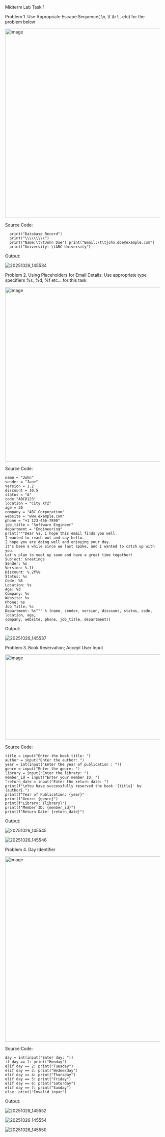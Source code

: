 Midterm Lab Task 1

Problem 1. Use Appropriate Escape Sequence( \n, \t \b \ ..etc)
for the problem below

<img width="1076" height="616" alt="image" src="https://github.com/user-attachments/assets/36ef41b0-8eb0-48a6-b989-7ca336cb4fe0" />

Source Code:
     
      print("Database Record")
      print("\\\\\\\\\")
      print("Name:\t\tJohn Doe") print("Email:\t\tjohn.doe@example.com")
      print("University: \tABC University")

Output:

![20251026_145534](https://github.com/user-attachments/assets/a6cd39a6-1736-435a-858e-3163daebc483)



Problem 2. Using Placeholders for Email Details: Use appropriate type specifiers %s, %d, %f
etc… for this task

<img width="833" height="568" alt="image" src="https://github.com/user-attachments/assets/938b8d73-0adf-44ed-bf8b-e8bedf73e16d" />


Source Code:
   
    name = "John"
    sender = "Jane"
    version = 1.2
    discount = 10.5
    status = "A"
    code "ABCD123"
    location = "City XYZ"
    age = 30
    company = "ABC Corporation"
    website = "www.example.com"
    phone = "+1 123-456-7890"
    job_title = "Software Engineer"
    department = "Engineering"
    print("""Dear %s, I hope this email finds you well.
    I wanted to reach out and say hello.
    I hope you are doing well and enjoying your day.
    It's been a while since we last spoke, and I wanted to catch up with you.
    Let's plan to meet up soon and have a great time together!
    Subject: Greetings
    Sender: %s
    Version: %.1f
    Discount: %.2f%%
    Status: %s
    Code: %5
    Location: %s
    Age: %d
    Company: %s
    Website: %s
    Phone: %s
    Job Title: %s
    Department: %s""" % (name, sender, version, discount, status, code, location, age,
    company, website, phone, job_title, department))

  
Output:

![20251026_145537](https://github.com/user-attachments/assets/2ae395c0-f853-493b-a9bf-a155b91f3be3)



Problem 3. Book Reservation; Accept User Input

<img width="770" height="278" alt="image" src="https://github.com/user-attachments/assets/03c18810-af02-4d1d-aa3b-b0d9169f9948" />

Source Code:
   
    title = input("Enter the book title: ")
    author = input("Enter the author: ")
    year = int(input("Enter the year of publication : "))
    genre = input("Enter the genre: ")
    library = input("Enter the library: ")
    member_id = input("Enter your member ID: ")
    "return_date = input("Enter the return date: ")
    print(f"\nYou have successfully reserved the book '{title}' by {author}.")
    print(f"Year of Publication: {year}"
    print(f"Genre: {genre}")
    print(f"Library: {library}")
    print(f"Member ID: {member_id}")
    print(f"Return Date: {return_date}")
Output:

![20251026_145545](https://github.com/user-attachments/assets/880fa4b7-8d12-4446-8da7-7a30d018a154)

![20251026_145546](https://github.com/user-attachments/assets/fee34a27-b94b-4372-a0f8-f6cb10caec0f)



Problem 4. Day Identifier

<img width="714" height="603" alt="image" src="https://github.com/user-attachments/assets/10e36142-6c97-4fbc-8e53-4670d4b073b9" />


Source Code:
   
    day = int(input("Enter day: "))
    if day == 1: print("Monday")
    elif day == 2: print("Tuesday")
    elif day == 3: print("Wednesday")
    elif day == 4: print("Thursday")
    elif day == 5: print("Friday")
    elif day == 6: print("Saturday")
    elif day == 7: print("Sunday")
    else: print("Invalid input")

Output:

![20251026_145552](https://github.com/user-attachments/assets/d4419a89-0b1d-4ddd-94c7-afe57448a072)

![20251026_145554](https://github.com/user-attachments/assets/f683163f-aef9-4072-aa97-edf9d3e52429)

![20251026_145550](https://github.com/user-attachments/assets/e12b11ff-2ada-4fac-a13e-ec61427aa843)


